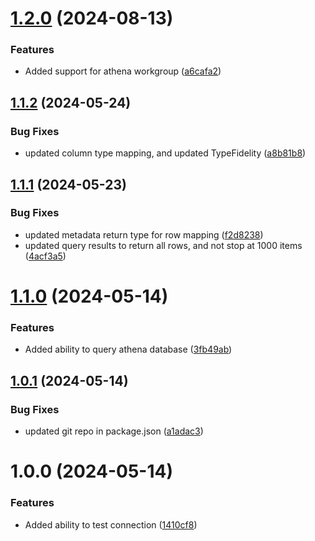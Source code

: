 # [1.2.0](https://github.com/morganchorlton3/evidence-connector-aws-athena/compare/v1.1.2...v1.2.0) (2024-08-13)


### Features

* Added support for athena workgroup ([a6cafa2](https://github.com/morganchorlton3/evidence-connector-aws-athena/commit/a6cafa267d3c65b7a4ecb35bc526e178a4708c21))

## [1.1.2](https://github.com/morganchorlton3/evidence-connector-aws-athena/compare/v1.1.1...v1.1.2) (2024-05-24)


### Bug Fixes

* updated column type mapping, and updated TypeFidelity ([a8b81b8](https://github.com/morganchorlton3/evidence-connector-aws-athena/commit/a8b81b8f01bf26cba334ebd147d4cf3dfc379842))

## [1.1.1](https://github.com/morganchorlton3/evidence-connector-aws-athena/compare/v1.1.0...v1.1.1) (2024-05-23)


### Bug Fixes

* updated metadata return type for row mapping ([f2d8238](https://github.com/morganchorlton3/evidence-connector-aws-athena/commit/f2d8238232574d9b6ed092141d2844ce1629f6b0))
* updated query results to return all rows, and not stop at 1000 items ([4acf3a5](https://github.com/morganchorlton3/evidence-connector-aws-athena/commit/4acf3a561bee5572f9caf53cbf97cf52dcf4098f))

# [1.1.0](https://github.com/morganchorlton3/evidence-connector-aws-athena/compare/v1.0.1...v1.1.0) (2024-05-14)


### Features

* Added ability to query athena database ([3fb49ab](https://github.com/morganchorlton3/evidence-connector-aws-athena/commit/3fb49ab9f2ff41c7299f04bfd3bb8e3c929dac33))

## [1.0.1](https://github.com/morganchorlton3/evidence-connector-aws-athena/compare/v1.0.0...v1.0.1) (2024-05-14)


### Bug Fixes

* updated git repo in package.json ([a1adac3](https://github.com/morganchorlton3/evidence-connector-aws-athena/commit/a1adac3a07c54c10b297c7a8eb07ebe6453b5790))

# 1.0.0 (2024-05-14)


### Features

* Added ability to test connection ([1410cf8](https://github.com/morganchorlton3/evidence-connector-aws-athena/commit/1410cf86e6b3e2d4deb0295927c100b813e94c76))

